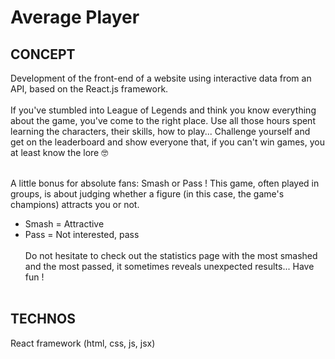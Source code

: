 # Average Player


## CONCEPT

Development of the front-end of a website using interactive data from an API, based on the React.js framework.<br><br>
If you've stumbled into League of Legends and think you know everything about the game, you've come to the right place.
Use all those hours spent learning the characters, their skills, how to play... Challenge yourself and get on the leaderboard and show everyone that, if you can't win games, you at least know the lore 🤓<br><br>

A little bonus for absolute fans: Smash or Pass ! This game, often played in groups, is about judging whether a figure (in this case, the game's champions) attracts you or not.<br>
- Smash = Attractive<br>
- Pass = Not interested, pass<br><br>
Do not hesitate to check out the statistics page with the most smashed and the most passed, it sometimes reveals unexpected results... Have fun !<br><br>


 ## TECHNOS
 React framework (html, css, js, jsx)
